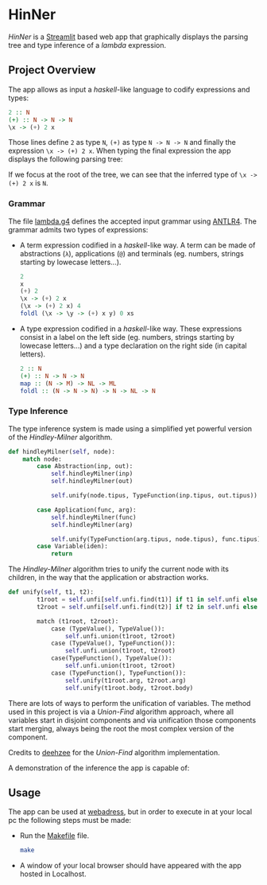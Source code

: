 # HinNer

*HinNer* is a [Streamlit](https://streamlit.io/) based web app that graphically displays the parsing tree and type inference of a *lambda* expression.


## Project Overview

The app allows as input a *haskell*-like language to codify expressions and types:

```haskell
2 :: N
(+) :: N -> N -> N
\x -> (+) 2 x
```

Those lines define `2` as type `N`, `(+)` as type `N -> N -> N` and finally the expression `\x -> (+) 2 x`. When typing the final expression the app displays the following parsing tree:

[](fig1.png)

If we focus at the root of the tree, we can see that the inferred type of `\x -> (+) 2 x` is `N`.


### Grammar

The file [lambda.g4](src/grammar/lambda.g4) defines the accepted input grammar using [ANTLR4](https://www.antlr.org/). The grammar admits two types of expressions:

- A term expression codified in a *haskell*-like way. A term can be made of abstractions (`λ`), applications (`@`) and terminals (eg. numbers, strings starting by lowecase letters...).
  ```haskell
  2
  x
  (+) 2
  \x -> (+) 2 x
  (\x -> (+) 2 x) 4
  foldl (\x -> \y -> (+) x y) 0 xs
  ```

- A type expression codified in a *haskell*-like way. These expressions consist in a label on the left side (eg. numbers, strings starting by lowecase letters...) and a type declaration on the right side (in capital letters).
  ```haskell
  2 :: N
  (+) :: N -> N -> N
  map :: (N -> M) -> NL -> ML
  foldl :: (N -> N -> N) -> N -> NL -> N
  ```

### Type Inference

The type inference system is made using a simplified yet powerful version of the *Hindley-Milner* algorithm. 

```python
def hindleyMilner(self, node):
    match node:
        case Abstraction(inp, out):
            self.hindleyMilner(inp)
            self.hindleyMilner(out)

            self.unify(node.tipus, TypeFunction(inp.tipus, out.tipus))

        case Application(func, arg):
            self.hindleyMilner(func)
            self.hindleyMilner(arg)

            self.unify(TypeFunction(arg.tipus, node.tipus), func.tipus)
        case Variable(iden):
            return
```

The *Hindley-Milner* algorithm tries to unify the current node with its children, in the way that the application or abstraction works. 

```python
def unify(self, t1, t2):
        t1root = self.unfi[self.unfi.find(t1)] if t1 in self.unfi else t1
        t2root = self.unfi[self.unfi.find(t2)] if t2 in self.unfi else t2

        match (t1root, t2root):
            case (TypeValue(), TypeValue()):
                self.unfi.union(t1root, t2root)
            case (TypeValue(), TypeFunction()):
                self.unfi.union(t1root, t2root)
            case(TypeFunction(), TypeValue()):
                self.unfi.union(t1root, t2root)
            case (TypeFunction(), TypeFunction()):
                self.unify(t1root.arg, t2root.arg)
                self.unify(t1root.body, t2root.body)
```

There are lots of ways to perform the unification of variables. The method used in this project is via a *Union-Find* algorithm approach, where all variables start in disjoint components and via unification those components start merging, always being the root the most complex version of the component. 

Credits to [deehzee](https://github.com/deehzee/unionfind) for the *Union-Find* algorithm implementation.


A demonstration of the inference the app is capable of:

[](/img/fig2.png)


## Usage

The app can be used at [webadress](), but in order to execute in at your local pc the following steps must be made:

- Run the [Makefile](/Makefile) file.
  ```bash
  make
  ```
- A window of your local browser should have appeared with the app hosted in Localhost.